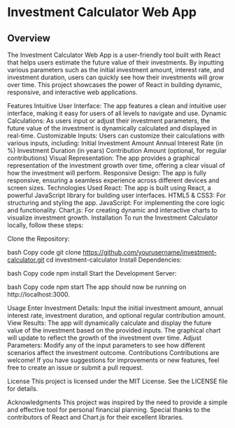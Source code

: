 # Investment Calculator Web App
## Overview
The Investment Calculator Web App is a user-friendly tool built with React that helps users estimate the future value of their investments. By inputting various parameters such as the initial investment amount, interest rate, and investment duration, users can quickly see how their investments will grow over time. This project showcases the power of React in building dynamic, responsive, and interactive web applications.

Features
Intuitive User Interface: The app features a clean and intuitive user interface, making it easy for users of all levels to navigate and use.
Dynamic Calculations: As users input or adjust their investment parameters, the future value of the investment is dynamically calculated and displayed in real-time.
Customizable Inputs: Users can customize their calculations with various inputs, including:
Initial Investment Amount
Annual Interest Rate (in %)
Investment Duration (in years)
Contribution Amount (optional, for regular contributions)
Visual Representation: The app provides a graphical representation of the investment growth over time, offering a clear visual of how the investment will perform.
Responsive Design: The app is fully responsive, ensuring a seamless experience across different devices and screen sizes.
Technologies Used
React: The app is built using React, a powerful JavaScript library for building user interfaces.
HTML5 & CSS3: For structuring and styling the app.
JavaScript: For implementing the core logic and functionality.
Chart.js: For creating dynamic and interactive charts to visualize investment growth.
Installation
To run the Investment Calculator locally, follow these steps:

Clone the Repository:

bash
Copy code
git clone https://github.com/yourusername/investment-calculator.git
cd investment-calculator
Install Dependencies:

bash
Copy code
npm install
Start the Development Server:

bash
Copy code
npm start
The app should now be running on http://localhost:3000.

Usage
Enter Investment Details: Input the initial investment amount, annual interest rate, investment duration, and optional regular contribution amount.
View Results: The app will dynamically calculate and display the future value of the investment based on the provided inputs. The graphical chart will update to reflect the growth of the investment over time.
Adjust Parameters: Modify any of the input parameters to see how different scenarios affect the investment outcome.
Contributions
Contributions are welcome! If you have suggestions for improvements or new features, feel free to create an issue or submit a pull request.

License
This project is licensed under the MIT License. See the LICENSE file for details.

Acknowledgments
This project was inspired by the need to provide a simple and effective tool for personal financial planning.
Special thanks to the contributors of React and Chart.js for their excellent libraries.
